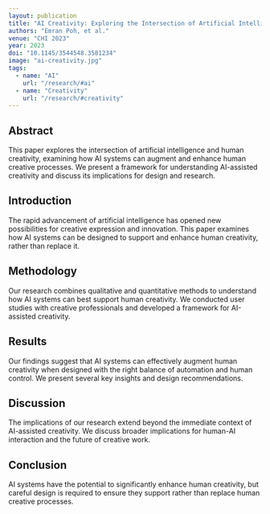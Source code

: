 ```yaml
---
layout: publication
title: "AI Creativity: Exploring the Intersection of Artificial Intelligence and Human Creativity"
authors: "Emran Poh, et al."
venue: "CHI 2023"
year: 2023
doi: "10.1145/3544548.3581234"
image: "ai-creativity.jpg"
tags:
  - name: "AI"
    url: "/research/#ai"
  - name: "Creativity"
    url: "/research/#creativity"
---
```


## Abstract

This paper explores the intersection of artificial intelligence and human creativity, examining how AI systems can augment and enhance human creative processes. We present a framework for understanding AI-assisted creativity and discuss its implications for design and research.

## Introduction

The rapid advancement of artificial intelligence has opened new possibilities for creative expression and innovation. This paper examines how AI systems can be designed to support and enhance human creativity, rather than replace it.

## Methodology

Our research combines qualitative and quantitative methods to understand how AI systems can best support human creativity. We conducted user studies with creative professionals and developed a framework for AI-assisted creativity.

## Results

Our findings suggest that AI systems can effectively augment human creativity when designed with the right balance of automation and human control. We present several key insights and design recommendations.

## Discussion

The implications of our research extend beyond the immediate context of AI-assisted creativity. We discuss broader implications for human-AI interaction and the future of creative work.

## Conclusion

AI systems have the potential to significantly enhance human creativity, but careful design is required to ensure they support rather than replace human creative processes. 